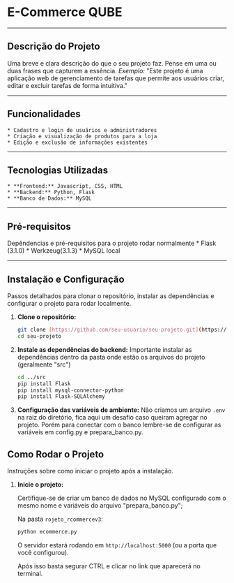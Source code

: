 # E-Commerce QUBE

---

## Descrição do Projeto
Uma breve e clara descrição do que o seu projeto faz. Pense em uma ou duas frases que capturem a essência.
*Exemplo:* "Este projeto é uma aplicação web de gerenciamento de tarefas que permite aos usuários criar, editar e excluir tarefas de forma intuitiva."

---

## Funcionalidades

    * Cadastro e login de usuários e administradores
    * Criação e visualização de produtos para a loja
    * Edição e exclusão de informações existentes

---

## Tecnologias Utilizadas

    * **Frontend:** Javascript, CSS, HTML
    * **Backend:** Python, Flask
    * **Banco de Dados:** MySQL

---

## Pré-requisitos
Depêndencias e pré-requisitos para o projeto rodar normalmente
    * Flask (3.1.0)
    * Werkzeug(3.1.3)
    * MySQL local

---

## Instalação e Configuração
Passos detalhados para clonar o repositório, instalar as dependências e configurar o projeto para rodar localmente.

1.  **Clone o repositório:**
    ```bash
    git clone [https://github.com/seu-usuario/seu-projeto.git](https://github.com/seu-usuario/seu-projeto.git)
    cd seu-projeto
    ```

2.  **Instale as dependências do backend:**
    Importante instalar as dependências dentro da pasta onde estão os arquivos do projeto (geralmente "src")
    ```bash
    cd ../src
    pip install Flask
    pip install mysql-connector-python
    pip install Flask-SQLAlchemy
    ```

3.  **Configuração das variáveis de ambiente:**
    Não criamos um arquivo `.env` na raiz do diretório, fica aqui um desafio caso queiram agregar no projeto. Porém para conectar com o banco lembre-se de configurar as variáveis em config.py e prepara_banco.py.

## Como Rodar o Projeto
Instruções sobre como iniciar o projeto após a instalação.

1.  **Inicie o projeto:**

    Certifique-se de criar um banco de dados no MySQL configurado com o mesmo nome e variáveis do arquivo "prepara_banco.py";

    Na pasta `rojeto_rcommercev3`:
    ```bash
    python ecommerce.py 
    ```
    O servidor estará rodando em `http://localhost:5000` (ou a porta que você configurou).

    Após isso basta segurar CTRL e clicar no link que aparecerá no terminal.